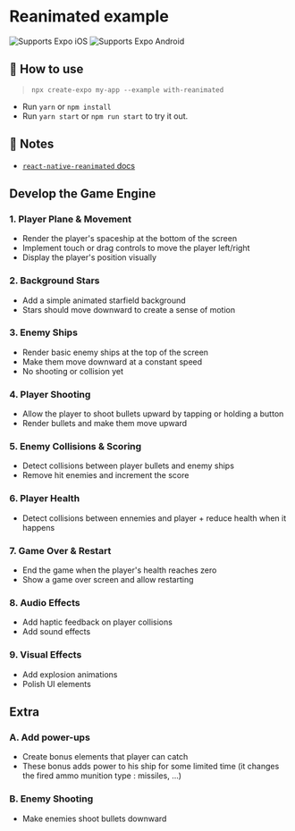 # Reanimated example

<p>
  <!-- iOS -->
  <img alt="Supports Expo iOS" longdesc="Supports Expo iOS" src="https://img.shields.io/badge/iOS-4630EB.svg?style=flat-square&logo=APPLE&labelColor=999999&logoColor=fff" />
  <!-- Android -->
  <img alt="Supports Expo Android" longdesc="Supports Expo Android" src="https://img.shields.io/badge/Android-4630EB.svg?style=flat-square&logo=ANDROID&labelColor=A4C639&logoColor=fff" />
  <!-- Web -->
</p>

## 🚀 How to use

> `npx create-expo my-app --example with-reanimated`

- Run `yarn` or `npm install`
- Run `yarn start` or `npm run start` to try it out.

## 📝 Notes

- [`react-native-reanimated` docs](https://docs.swmansion.com/react-native-reanimated/)

## Develop the Game Engine

### 1. Player Plane & Movement
- Render the player's spaceship at the bottom of the screen
- Implement touch or drag controls to move the player left/right
- Display the player's position visually

### 2. Background Stars
- Add a simple animated starfield background
- Stars should move downward to create a sense of motion

### 3. Enemy Ships
- Render basic enemy ships at the top of the screen
- Make them move downward at a constant speed
- No shooting or collision yet

### 4. Player Shooting
- Allow the player to shoot bullets upward by tapping or holding a button
- Render bullets and make them move upward

### 5. Enemy Collisions & Scoring
- Detect collisions between player bullets and enemy ships
- Remove hit enemies and increment the score

### 6. Player Health
- Detect collisions between ennemies and player + reduce health when it happens

### 7. Game Over & Restart
- End the game when the player's health reaches zero
- Show a game over screen and allow restarting

### 8. Audio Effects
- Add haptic feedback on player collisions
- Add sound effects

### 9. Visual Effects
- Add explosion animations
- Polish UI elements


## Extra 
### A. Add power-ups
- Create bonus elements that player can catch
- These bonus adds power to his ship for some limited time (it changes the fired ammo munition type : missiles, ...)

### B. Enemy Shooting
- Make enemies shoot bullets downward


